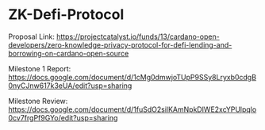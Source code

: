 # ZK-Defi-Protocol

Proposal Link: https://projectcatalyst.io/funds/13/cardano-open-developers/zero-knowledge-privacy-protocol-for-defi-lending-and-borrowing-on-cardano-open-source

Milestone 1 Report: https://docs.google.com/document/d/1cMg0dmwjoTUpP9SSy8Lryxb0cdgB0nyCJnw617k3eUA/edit?usp=sharing

Milestone Review: https://docs.google.com/document/d/1fuSdO2silKAmNpkDlWE2xcYPUlpqlo0cv7frgPf9GYo/edit?usp=sharing
